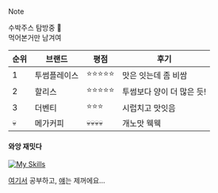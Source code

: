 > [!Note]
> 수박주스 탐방중 🍉 <br>
> 먹어본거만 남겨여


| 순위 | 브랜드 | 평점 | 후기 |
|----------|----------|----------|----------|
| 1 | 투썸플레이스   | ⭐⭐⭐⭐⭐ | 맛은 잇는데 좀 비쌈 |
| 2 | 할리스   | ⭐⭐⭐⭐⭐ | 투썸보다 양이 더 많은 듯! |
| 3 | 더벤티   | ⭐⭐⭐ | 시럽치고 맛잇음 |
| 💀 | 메가커피 | 💀💀💀💀 | 개노맛 웩웩 |

#### 와앙 재밋다
[![My Skills](https://skillicons.dev/icons?i=flutter,next,tailwind,vue,django)](https://skillicons.dev)

<a href="https://velog.io/@de-quei/posts">여기서</a> 공부하고,
<a href="https://github.com/suk-6">얘</a>는 제꺼에요...
